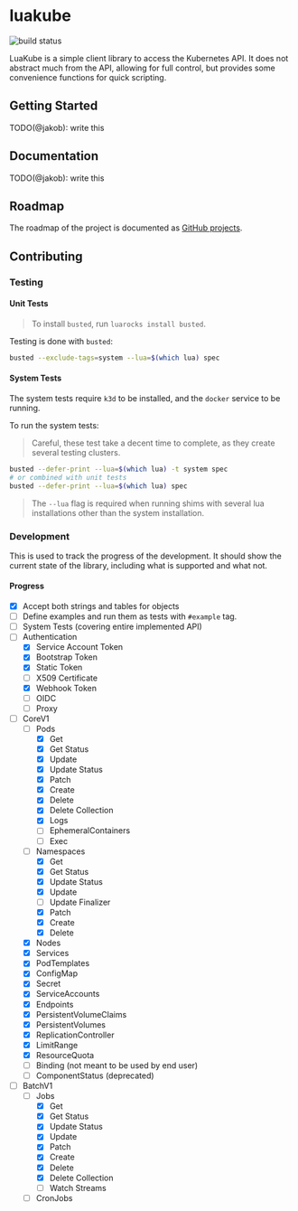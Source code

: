 # luakube

![build status](https://github.com/jakobbeckmann/luakube/workflows/test/badge.svg)

LuaKube is a simple client library to access the Kubernetes API. It does not abstract much from the
API, allowing for full control, but provides some convenience functions for quick scripting.

## Getting Started

TODO(@jakob): write this

## Documentation

TODO(@jakob): write this

## Roadmap

The roadmap of the project is documented as [GitHub
projects](https://github.com/f4z3r/luakube/projects).

## Contributing

### Testing

#### Unit Tests

> To install `busted`, run `luarocks install busted`.

Testing is done with `busted`:

```bash
busted --exclude-tags=system --lua=$(which lua) spec
```

#### System Tests

The system tests require `k3d` to be installed, and the `docker` service to be running.

To run the system tests:

> Careful, these test take a decent time to complete, as they create several testing clusters.

```bash
busted --defer-print --lua=$(which lua) -t system spec
# or combined with unit tests
busted --defer-print --lua=$(which lua) spec
```

> The `--lua` flag is required when running shims with several lua installations other than the
> system installation.

### Development

This is used to track the progress of the development. It should show the current state of the
library, including what is supported and what not.

#### Progress

- [x] Accept both strings and tables for objects
- [ ] Define examples and run them as tests with `#example` tag.
- [ ] System Tests (covering entire implemented API)
- [ ] Authentication
  - [x] Service Account Token
  - [x] Bootstrap Token
  - [x] Static Token
  - [ ] X509 Certificate
  - [x] Webhook Token
  - [ ] OIDC
  - [ ] Proxy
- [ ] CoreV1
  - [ ] Pods
    - [x] Get
    - [x] Get Status
    - [x] Update
    - [x] Update Status
    - [x] Patch
    - [x] Create
    - [x] Delete
    - [x] Delete Collection
    - [x] Logs
    - [ ] EphemeralContainers
    - [ ] Exec
  - [ ] Namespaces
    - [x] Get
    - [x] Get Status
    - [x] Update Status
    - [x] Update
    - [ ] Update Finalizer
    - [x] Patch
    - [x] Create
    - [x] Delete
  - [x] Nodes
  - [x] Services
  - [x] PodTemplates
  - [x] ConfigMap
  - [x] Secret
  - [x] ServiceAccounts
  - [x] Endpoints
  - [x] PersistentVolumeClaims
  - [x] PersistentVolumes
  - [x] ReplicationController
  - [x] LimitRange
  - [x] ResourceQuota
  - [ ] Binding (not meant to be used by end user)
  - [ ] ComponentStatus (deprecated)
- [ ] BatchV1
  - [ ] Jobs
    - [x] Get
    - [x] Get Status
    - [x] Update Status
    - [x] Update
    - [x] Patch
    - [x] Create
    - [x] Delete
    - [x] Delete Collection
    - [ ] Watch Streams
  - [ ] CronJobs
